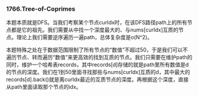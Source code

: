 ### 1766.Tree-of-Coprimes

本题本质就是DFS。当我们考察某个节点curIdx时，在该DFS路径path上的所有节点都是它的祖先。我们需要从中找一个深度最大的、与nums[curIdx]互质的节点。理论上我们需要逆序遍历一遍path，总体复杂度是o(N^2)。

本题特殊之处在于数据范围限制了所有节点的“数值”不超过50，于是我们可以不遍历节点、转而遍历“数值”来更高效的找到互质的节点。我们只需要在维护path的同时，维护一个哈希表records，其中records[d]存储的就是path里所有数值是d的节点的深度。我们在1到50里面寻找那些与nums[curIdx]互质的d，其中最大的records[d].back()就是离curIdx最近的互质节点的深度。再根据这个深度，直接从path里面读取那个节点的idx。

